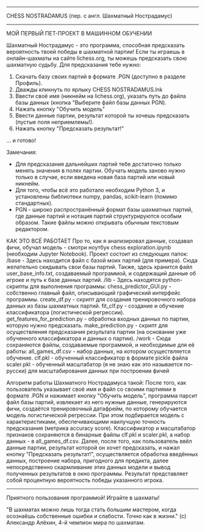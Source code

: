 *****************
CHESS NOSTRADAMUS (пер. с англ. Шахматный Нострадамус)
*****************

МОЙ ПЕРВЫЙ ПЕТ-ПРОЕКТ В МАШИННОМ ОБУЧЕНИИ

Шахматный Нострадамус - это программа, способная предсказать вероятность твоей победы в шахматной партии!
Если ты играешь в онлайн-шахматы на сайте lichess.org, ты можешь предсказать свою шахматную судьбу.
Для предсказания тебе нужно:
1) Скачать базу своих партий в формате .PGN (доступно в разделе Профиль). 
2) Дважды кликнуть по ярлыку CHESS NOSTRADAMUS.lnk
3) Ввести своё имя (никнейм на lichess.org), указать путь до файла базы данных (кнопка "Выберите файл базы данных PGN).
4) Нажать кнопку "Обучить модель"
5) Ввести данные партии, результат которой ты хочешь предсказать (пустые поля неприемлемы!).
6) Нажать кнопку "Предсказать результат!"

... и готово!

Замечания:
- Для предсказания дальнейших партий тебе достаточно только менять значения в полях партии. Обучать модель заново нужно только в случае, если введена новая база партий или новый никнейм.
- Для того, чтобы всё это работало необходим Python 3, и установлены библиотеки numpy, pandas, scikit-learn (помимо стандартных).
- PGN - широко распространённый формат базы шахматных партий, где данные партий и нотация партий структурируются особым образом. Такие файлы можно открывать обычным текстовым редактором.


КАК ЭТО ВСЁ РАБОТАЕТ
Про то, как я анализировал данные, создавал фичи, обучал модель - смотри ноутбук chess exploration.ipynb (необходим Jupyter Notebook).
Проект состоит из следующих папок:
/base - Здесь находится файл с базой моих партий (для примера). Сюда желательно скидывать свои базы партий. Также, здесь хранится файл user_base_info.txt, создаваемый программой, и содержащий данные об игроке и путь к базе данных партий.
/lib - Здесь находятся python-скрипты для выполнения программы:
	chess_predictor_GUI.py - собственно главный файл, описывающий графический интерфейс программы.
	create_df.py - скрипт для создания тренировочного набора данных из базы шахматных партий.
	fit_clf.py - создание и обучение классификатора (логистической регрессии).
	get_features_for_prediction.py - обработка входных данных по партии, которую нужно предсказать.
	make_prediction.py - скрипт для осуществления предсказания результата партии (на основании уже обученного классификатора и данных о партии).
/work - Сюда сохраняются файлы, создаваемые программой, и необходимые для её работы:
	all_games_df.csv - набор данных, на котором осуществляется обучение.
	clf.pkl - обученный классификатор в формате pickle файла
	scaler.pkl - обученный масштабатор (я не знаю как это называется по-русски) для масштабирования данных при построении фичей

Алгоритм работы Шахматного Нострадамуса такой:
После того, как пользователь указывает своё имя и файл со своими партиями в формате .PGN и нажимает кнопку "Обучить модель",
программа парсит файл базы партий, извлекает из него нужные данные, генерируются фичи, создаётся тренировочный датафрейм, по которому обучается модель логистической регрессии.
При этом подбирается модель с характеристиками, обеспечивающими наилучшую точность предсказания (метрика accuracy score).
Классификатор и масштабатор признаков сохраняются в бинарные файлы clf.pkl и scaler.pkl, а набор данных - в all_games_df.csv.
Далее, после того, как пользователь ввёл данные партии, результат которой он хочет предсказать, и нажал кнопку "Предсказать результат!",
осуществляется обработка введённых данных, построение набора, пригодного для предикта, далее непосредственно скармливание этих данных модели и вывод полученных результатов в окно программы.
Результат представляет собой процентную вероятность победы указанного игрока.


****************
Приятного пользования программой!
Играйте в шахматы!

"В шахматах можно лишь тогда стать большим мастером, когда осознаёшь собственные ошибки и слабости. Точно как в жизни." (с)
Александр Алёхин, 4-й чемпион мира по шахматам.
